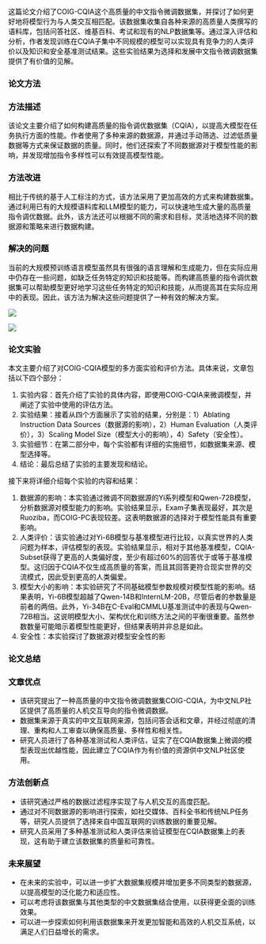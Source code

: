 <font style="color:rgb(0, 0, 0);">这篇论文介绍了COIG-CQIA这个高质量的中文指令微调数据集，并探讨了如何更好地将模型行为与人类交互相匹配。该数据集收集自各种来源的高质量人类撰写的语料库，包括问答社区、维基百科、考试和现有的NLP数据集等。通过深入评估和分析，作者发现训练在CQIA子集中不同规模的模型可以实现具有竞争力的人类评价以及知识和安全基准测试结果。这些实验结果为选择和发展中文指令微调数据集提供了有价值的见解。</font>

### **<font style="color:rgb(0, 0, 0);">论文方法</font>**
### **<font style="color:rgb(0, 0, 0);">方法描述</font>**
<font style="color:rgb(0, 0, 0);">该论文主要介绍了如何构建高质量的指令调优数据集（CQIA），以提高大模型在任务执行方面的性能。作者使用了多种来源的数据源，并通过手动筛选、过滤低质量数据等方式来保证数据的质量。同时，他们还探索了不同数据源对于模型性能的影响，并发现增加指令多样性可以有效提高模型性能。</font>

### **<font style="color:rgb(0, 0, 0);">方法改进</font>**
<font style="color:rgb(0, 0, 0);">相比于传统的基于人工标注的方式，该方法采用了更加高效的方式来构建数据集。通过利用已有的大规模语料库和LLM模型的能力，可以快速地生成大量的高质量指令调优数据。此外，该方法还可以根据不同的需求和目标，灵活地选择不同的数据源和策略来进行数据构建。</font>

### **<font style="color:rgb(0, 0, 0);">解决的问题</font>**
<font style="color:rgb(0, 0, 0);">当前的大规模预训练语言模型虽然具有很强的语言理解和生成能力，但在实际应用中仍存在一些问题，如缺乏任务特定的知识和技能等。而构建高质量的指令调优数据集可以帮助模型更好地学习这些任务特定的知识和技能，从而提高其在实际应用中的表现。因此，该方法为解决这些问题提供了一种有效的解决方案。</font>

![](https://cdn.nlark.com/yuque/0/2024/png/406504/1712215004795-de8e0b48-0387-4ebd-889a-ffb40019b650.png)

![](https://cdn.nlark.com/yuque/0/2024/png/406504/1712215004782-104547f2-9d80-49fd-aad2-887939769cec.png)

### **<font style="color:rgb(0, 0, 0);">论文实验</font>**
<font style="color:rgb(0, 0, 0);">本文主要介绍了对COIG-CQIA模型的多方面实验和评价方法。具体来说，文章包括以下四个部分：</font>

1. <font style="color:rgb(0, 0, 0);">实验内容：首先介绍了实验的具体内容，即使用COIG-CQIA来微调模型，并阐述了实验中使用的评估方法。</font>
2. <font style="color:rgb(0, 0, 0);">实验结果：接着从四个方面展示了实验的结果，分别是：1）Ablating Instruction Data Sources（数据源的影响），2）Human Evaluation（人类评价），3）Scaling Model Size（模型大小的影响），4）Safety（安全性）。</font>
3. <font style="color:rgb(0, 0, 0);">实验细节：在第二部分中，每个实验都有详细的实施细节，如数据集来源、模型选择等。</font>
4. <font style="color:rgb(0, 0, 0);">结论：最后总结了实验的主要发现和结论。</font>

<font style="color:rgb(0, 0, 0);">接下来将详细介绍每个实验的内容和结果：</font>

1. <font style="color:rgb(0, 0, 0);">数据源的影响：本实验通过微调不同数据源的Yi系列模型和Qwen-72B模型，分析数据源对模型能力的影响。实验结果显示，Exam子集表现最好，其次是Ruoziba，而COIG-PC表现较差。这表明数据源的选择对于模型性能具有重要影响。</font>
2. <font style="color:rgb(0, 0, 0);">人类评价：该实验通过对Yi-6B模型与基准模型进行比较，以真实世界的人类问题为样本，评估模型的表现。实验结果显示，相对于其他基准模型，CQIA-Subset获得了更高的人类偏好度，至少有超过60%的回答优于或等于基准模型。这归因于CQIA不仅生成高质量的答案，而且其回答更符合现实世界的交流模式，因此受到更高的人类偏爱。</font>
3. <font style="color:rgb(0, 0, 0);">模型大小的影响：本实验研究了不同基础模型参数规模对模型性能的影响。结果表明，Yi-6B模型超越了Qwen-14B和InternLM-20B，尽管后者的参数量是前者的两倍。此外，Yi-34B在C-Eval和CMMLU基准测试中的表现与Qwen-72B相当。这说明模型大小、架构优化和训练方法之间的平衡很重要。虽然参数数量可能暗示着模型性能更好，但结果表明并非总是如此。</font>
4. <font style="color:rgb(0, 0, 0);">安全性：本实验探讨了数据源对模型安全性的影</font>

### **<font style="color:rgb(0, 0, 0);">论文总结</font>**
### **<font style="color:rgb(0, 0, 0);">文章优点</font>**
+ <font style="color:rgb(0, 0, 0);">该研究提出了一种高质量的中文指令微调数据集COIG-CQIA，为中文NLP社区提供了高质量的人机交互导向的指令微调数据。</font>
+ <font style="color:rgb(0, 0, 0);">数据集来源于真实的中文互联网来源，包括问答会话和文章，并经过彻底的清理、重构和人工审查以确保高质量、多样性和相关性。</font>
+ <font style="color:rgb(0, 0, 0);">研究人员进行了各种基准测试和人类评估，证实了在CQIA数据集上微调的模型表现出优越性能，因此建立了CQIA作为有价值的资源供中文NLP社区使用。</font>

### **<font style="color:rgb(0, 0, 0);">方法创新点</font>**
+ <font style="color:rgb(0, 0, 0);">该研究通过严格的数据过滤程序实现了与人机交互的高度匹配。</font>
+ <font style="color:rgb(0, 0, 0);">通过对不同数据源的影响进行探索，如社交媒体、百科全书和传统NLP任务等，研究人员提供了选择来自中国互联网的训练数据的重要见解。</font>
+ <font style="color:rgb(0, 0, 0);">研究人员采用了多种基准测试和人类评估来验证模型在CQIA数据集上的表现，这有助于建立该数据集的质量和可靠性。</font>

### **<font style="color:rgb(0, 0, 0);">未来展望</font>**
+ <font style="color:rgb(0, 0, 0);">在未来的实验中，可以进一步扩大数据集规模并增加更多不同类型的数据源，以提高模型的泛化能力和适应性。</font>
+ <font style="color:rgb(0, 0, 0);">可以考虑将该数据集与其他类型的中文数据集结合使用，以获得更全面的训练效果。</font>
+ <font style="color:rgb(0, 0, 0);">可以进一步探索如何利用该数据集来开发更加智能和高效的人机交互系统，以满足人们日益增长的需求。</font>

